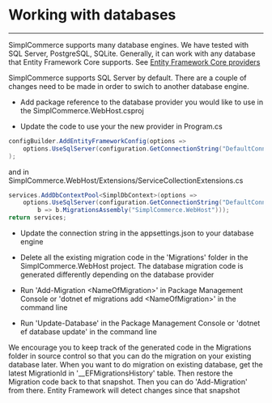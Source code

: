 # Working with databases

---

SimplCommerce supports many database engines. We have tested with SQL Server, PostgreSQL, SQLite. Generally, it can work with any database that Entity Framework Core supports. See [Entity Framework Core providers](https://docs.microsoft.com/en-us/ef/core/providers/index)

SimplCommerce supports SQL Server by default. There are a couple of changes need to be made in order to swich to another database engine.

- Add package reference to the database provider you would like to use in the SimplCommerce.WebHost.csproj

- Update the code to use your the new provider in Program.cs

```csharp
configBuilder.AddEntityFrameworkConfig(options =>
    options.UseSqlServer(configuration.GetConnectionString("DefaultConnection"))
);
```
and in SimplCommerce.WebHost/Extensions/ServiceCollectionExtensions.cs

```csharp
services.AddDbContextPool<SimplDbContext>(options =>
    options.UseSqlServer(configuration.GetConnectionString("DefaultConnection"),
        b => b.MigrationsAssembly("SimplCommerce.WebHost")));
return services;
```

- Update the connection string in the appsettings.json to your database engine

- Delete all the existing migration code in the 'Migrations' folder in the SimplCommerce.WebHost project. The database migration code is generated differently depending on the database provider

- Run 'Add-Migration \<NameOfMigration\>' in Package Management Console or 'dotnet ef migrations add \<NameOfMigration\>' in the command line

- Run 'Update-Database' in the Package Management Console or 'dotnet ef database update' in the command line

We encourage you to keep track of the generated code in the Migrations folder in source control so that you can do the migration on your existing database later. When you want to do migration on existing database, get the latest MigrationId in '__EFMigrationsHistory' table. Then restore the Migration code back to that snapshot. Then you can do 'Add-Migration' from there. Entity Framework will detect changes since that snapshot
